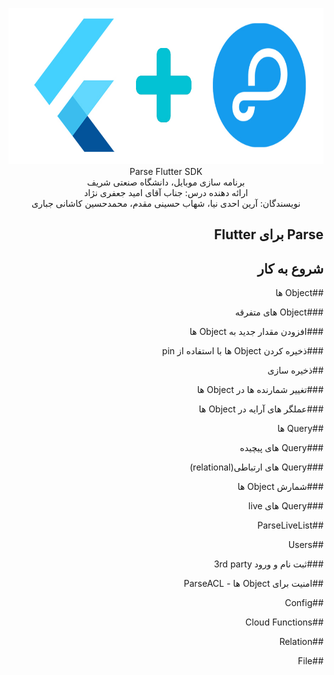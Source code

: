 <p align="center">
    <img src="https://github.com/AryanAhadinia/mobile-final-research/blob/master/assets/header.jpg?raw=true" height="250px" alt="flutter + parse">
    <br/>
Parse Flutter SDK
    <br/>
برنامه سازی موبایل، دانشگاه صنعتی شریف
    <br/>
ارائه دهنده درس: جناب آقای امید جعفری نژاد
    <br/>
نویسندگان: آرین احدی نیا، شهاب حسینی مقدم، محمدحسین کاشانی جباری
</p>

<div dir="rtl">

## Parse برای Flutter

## شروع به کار

##Object ها

###Object های متفرقه

###افزودن مقدار جدید به Object ها

###ذخیره کردن Object ها با استفاده از pin

##ذخیره سازی

###تغییر شمارنده ها در Object ها

###عملگر های آرایه در Object ها

##Query ها

###Query های پیچیده

###Query های ارتباطی(relational)

###شمارش Object ها

###Query های live

##ParseLiveList

##Users

###ثبت نام و ورود 3rd party

##امنیت برای Object ها - ParseACL

##Config

##Cloud Functions

##Relation

##File

</div>